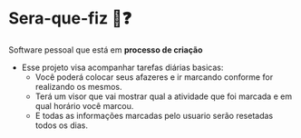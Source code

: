# Sera-que-fiz 🦧❓
Software pessoal que está em **processo de criação**
* Esse projeto visa acompanhar tarefas diárias basicas:
   * Você poderá colocar seus afazeres e ir marcando conforme for realizando os mesmos.
   * Terá um visor que vai mostrar qual a atividade que foi marcada e em qual horário você marcou.
   * E todas as informações marcadas pelo usuario serão resetadas todos os dias.
